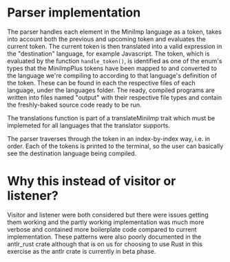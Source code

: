 # Parser implementation

The parser handles each element in the MiniImp language as a token, takes into account both the previous and upcoming token and evaluates the current token. The current token is then translated into a valid expression 
in the "destination" language, for example Javascript. The token, which is evaluated by the function ```handle_token()```, is identified as one of the enum's types that the MiniImpPlus tokens have been mapped to
and converted to the language we're compiling to according to that language's definition of the token. These can be found in each the respective files of each language, under the languages folder. The ready, compiled programs are written into files named "output" with 
their respective file types and contain the freshly-baked source code ready to be run.

The translations function is part of a translateMiniImp trait which must be implemeted for all languages that the translator supports. 

The parser traverses through the token in an index-by-index way, i.e. in order. Each of the tokens is printed to the terminal, so the user can basically see the destination language being compiled.

# Why this instead of visitor or listener?
Visitor and listener were both considered but there were issues getting them working and the partly working implementation was much more verbose and contained more boilerplate code compared to current implementation.
These patterns were also poorly documented in the antlr_rust crate although that is on us for choosing to use Rust in this exercise as the antlr crate is currently in beta phase.
